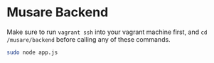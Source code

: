 # Musare Backend

Make sure to run `vagrant ssh` into your vagrant machine first, and `cd /musare/backend` before calling any of these commands.

``` bash
sudo node app.js
```

